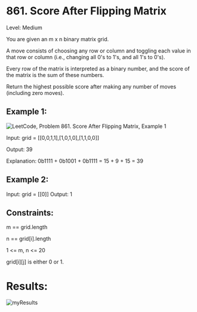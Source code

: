 # 861. Score After Flipping Matrix
Level: Medium

You are given an m x n binary matrix grid.

A move consists of choosing any row or column and toggling each value in that row or column (i.e., changing all 0's to 1's, and all 1's to 0's).

Every row of the matrix is interpreted as a binary number, and the score of the matrix is the sum of these numbers.

Return the highest possible score after making any number of moves (including zero moves).

 

## Example 1:
![LeetCode, Problem 861. Score After Flipping Matrix, Example 1](https://assets.leetcode.com/uploads/2021/07/23/lc-toogle1.jpg)

Input: grid = [[0,0,1,1],[1,0,1,0],[1,1,0,0]]

Output: 39

Explanation: 0b1111 + 0b1001 + 0b1111 = 15 + 9 + 15 = 39

## Example 2:

Input: grid = [[0]]
Output: 1
 

## Constraints:

m == grid.length

n == grid[i].length

1 <= m, n <= 20

grid[i][j] is either 0 or 1.

# Results:
![myResults](https://github.com/Wessel-Lindsey/LeetCode/assets/81062161/bc1ec830-3416-4e5c-b919-03535e6b88ab)
